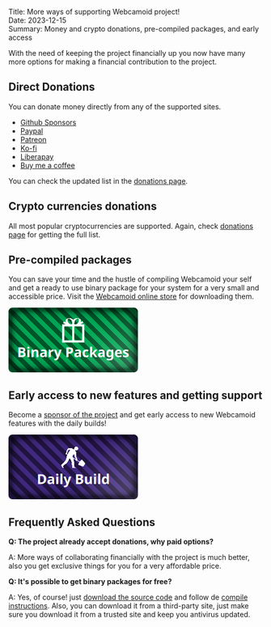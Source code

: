 Title: More ways of supporting Webcamoid project!  
Date: 2023-12-15  
Summary: Money and crypto donations, pre-compiled packages, and early access  

With the need of keeping the project financially up you now have many more options for making a financial contribution to the project.

## Direct Donations

You can donate money directly from any of the supported sites.

* [Github Sponsors](https://github.com/sponsors/hipersayanX)
* [Paypal](https://www.paypal.me/WebcamoidDonations)
* [Patreon](https://www.patreon.com/hipersayanx)
* [Ko-fi](https://ko-fi.com/hipersayanx)
* [Liberapay](https://liberapay.com/hipersayanx)
* [Buy me a coffee](https://buymeacoffee.com/hipersayanx)

You can check the updated list in the [donations page](https://webcamoid.github.io/donations).

## Crypto currencies donations

All most popular cryptocurrencies are supported. Again, check [donations page](https://webcamoid.github.io/donations) for getting the full list.

## Pre-compiled packages

You can save your time and the hustle of compiling Webcamoid your self and get a ready to use binary package for your system for a very small and accessible price. Visit the [Webcamoid online store](https://payhip.com/Webcamoid) for downloading them.

<div class="img-preview">
    <a target="_blank" href="https://payhip.com/Webcamoid">
        <img src="/theme/images/DownloadButtons/BinaryPackagesButton.png" alt="Download Webcamoid binary packages" title="Download Webcamoid binary packages" />
    </a>
</div>

## Early access to new features and getting support

Become a [sponsor of the project](https://github.com/sponsors/hipersayanX) and get early access to new Webcamoid features with the daily builds!

<div class="img-preview">
    <a target="_blank" href="https://github.com/sponsors/hipersayanX">
        <img src="/theme/images/DownloadButtons/DailyBuildButton.png" alt="Become a sponsor" title="Become a sponsor" />
    </a>
</div>

## Frequently Asked Questions

**Q: The project already accept donations, why paid options?**

A: More ways of collaborating financially with the project is much better, also you get exclusive things for you for a very affordable price.

**Q: It's possible to get binary packages for free?**

A: Yes, of course! just [download the source code](https://github.com/webcamoid/webcamoid) and follow de [compile instructions](https://github.com/webcamoid/webcamoid/wiki). Also, you can download it from a third-party site, just make sure you download it from a trusted site and keep you antivirus updated.

